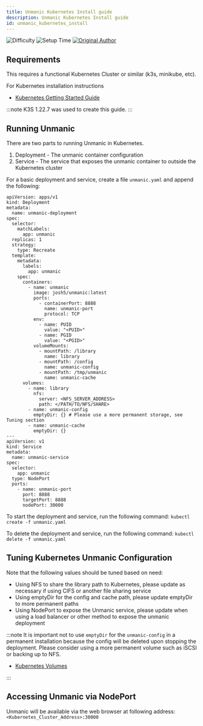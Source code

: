```yaml
---
title: Unmanic Kubernetes Install guide
description: Unmanic Kubernetes Install guide
id: unmanic_kubernetes_install
---
```


![Difficulty](https://img.shields.io/badge/Difficulty-moderate-orange?style=flat)
![Setup Time](https://img.shields.io/badge/Setup%20Time-30%20minutes-orange?style=flat)
[![Original Author](https://img.shields.io/badge/Original%20Author-preimmortal-lightgrey?style=flat?style=plastic&logo=github)](https://github.com/preimmortal)

## Requirements

This requires a functional Kubernetes Cluster or similar (k3s, minikube, etc).

For Kubernetes installation instructions

- [Kubernetes Getting Started Guide](https://kubernetes.io/docs/setup/)

:::note
K3S 1.22.7 was used to create this guide.
:::

## Running Unmanic

There are two parts to running Unmanic in Kubernetes.

1. Deployment - The unmanic container configuration
2. Service - The service that exposes the unmanic container to outside the Kubernetes cluster

For a basic deployment and service, create a file `unmanic.yaml` and append the following:

```
apiVersion: apps/v1
kind: Deployment
metadata:
  name: unmanic-deployment
spec:
  selector:
    matchLabels:
      app: unmanic
  replicas: 1
  strategy:
    type: Recreate
  template:
    metadata:
      labels:
        app: unmanic
    spec:
      containers:
        - name: unmanic
          image: josh5/unmanic:latest
          ports:
            - containerPort: 8888
              name: unmanic-port
              protocol: TCP
          env:
            - name: PUID
              value: "<PUID>"
            - name: PGID
              value: "<PGID>"
          volumeMounts:
            - mountPath: /library
              name: library
            - mountPath: /config
              name: unmanic-config
            - mountPath: /tmp/unmanic
              name: unmanic-cache
      volumes:
        - name: library
          nfs:
            server: <NFS_SERVER_ADDRESS>
            path: </PATH/TO/NFS/SHARE>
        - name: unmanic-config
          emptyDir: {} # Please use a more permanent storage, see Tuning section
        - name: unmanic-cache
          emptyDir: {}
---
apiVersion: v1
kind: Service
metadata:
  name: unmanic-service
spec:
  selector:
    app: unmanic
  type: NodePort
  ports:
    - name: unmanic-port
      port: 8888
      targetPort: 8888
      nodePort: 30000
```

To start the deployment and service, run the following command: `kubectl create -f unmanic.yaml`

To delete the deployment and service, run the following command: `kubectl delete -f unmanic.yaml`

## Tuning Kubernetes Unmanic Configuration

Note that the following values should be tuned based on need:

- Using NFS to share the library path to Kubernetes, please update as necessary if using CIFS or another file sharing service
- Using emptyDir for the config and cache path, please update emptyDir to more permanent paths
- Using NodePort to expose the Unmanic service, please update when using a load balancer or other method to expose the unmanic deployment

:::note
It is important not to use `emptyDir` for the `unmanic-config` in a permanent installation because the config will be deleted upon stopping the deployment.
Please consider using a more permanent volume such as iSCSI or backing up to NFS.

- [Kubernetes Volumes](https://kubernetes.io/docs/concepts/storage/volumes/)

:::

## Accessing Unmanic via NodePort

Unmanic will be available via the web browser at following address: `<Kubernetes_Cluster_Address>:30000`
